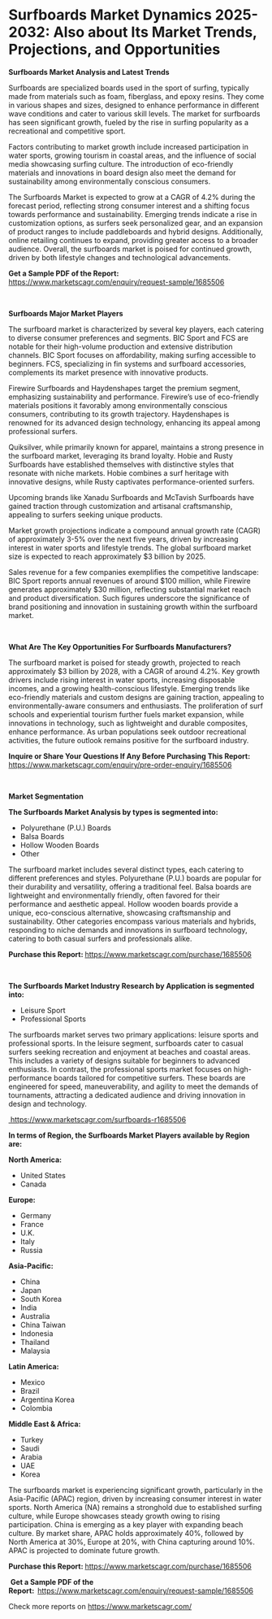 <p><h1>Surfboards Market Dynamics 2025-2032: Also about Its Market Trends, Projections, and Opportunities</h1></p><p><strong>Surfboards Market Analysis and Latest Trends</strong></p>
<p><p>Surfboards are specialized boards used in the sport of surfing, typically made from materials such as foam, fiberglass, and epoxy resins. They come in various shapes and sizes, designed to enhance performance in different wave conditions and cater to various skill levels. The market for surfboards has seen significant growth, fueled by the rise in surfing popularity as a recreational and competitive sport. </p><p>Factors contributing to market growth include increased participation in water sports, growing tourism in coastal areas, and the influence of social media showcasing surfing culture. The introduction of eco-friendly materials and innovations in board design also meet the demand for sustainability among environmentally conscious consumers. </p><p>The Surfboards Market is expected to grow at a CAGR of 4.2% during the forecast period, reflecting strong consumer interest and a shifting focus towards performance and sustainability. Emerging trends indicate a rise in customization options, as surfers seek personalized gear, and an expansion of product ranges to include paddleboards and hybrid designs. Additionally, online retailing continues to expand, providing greater access to a broader audience. Overall, the surfboards market is poised for continued growth, driven by both lifestyle changes and technological advancements.</p></p>
<p><strong>Get a Sample PDF of the Report:&nbsp;</strong> <a href="https://www.marketscagr.com/enquiry/request-sample/1685506?utm_campaign=3432&utm_medium=2&utm_source=Github&utm_content=ia&utm_term=24032025&utm_id=surfboards">https://www.marketscagr.com/enquiry/request-sample/1685506</a></p>
<p>&nbsp;</p>
<p><strong>Surfboards Major Market Players</strong></p>
<p><p>The surfboard market is characterized by several key players, each catering to diverse consumer preferences and segments. BIC Sport and FCS are notable for their high-volume production and extensive distribution channels. BIC Sport focuses on affordability, making surfing accessible to beginners. FCS, specializing in fin systems and surfboard accessories, complements its market presence with innovative products.</p><p>Firewire Surfboards and Haydenshapes target the premium segment, emphasizing sustainability and performance. Firewire’s use of eco-friendly materials positions it favorably among environmentally conscious consumers, contributing to its growth trajectory. Haydenshapes is renowned for its advanced design technology, enhancing its appeal among professional surfers.</p><p>Quiksilver, while primarily known for apparel, maintains a strong presence in the surfboard market, leveraging its brand loyalty. Hobie and Rusty Surfboards have established themselves with distinctive styles that resonate with niche markets. Hobie combines a surf heritage with innovative designs, while Rusty captivates performance-oriented surfers.</p><p>Upcoming brands like Xanadu Surfboards and McTavish Surfboards have gained traction through customization and artisanal craftsmanship, appealing to surfers seeking unique products.</p><p>Market growth projections indicate a compound annual growth rate (CAGR) of approximately 3-5% over the next five years, driven by increasing interest in water sports and lifestyle trends. The global surfboard market size is expected to reach approximately $3 billion by 2025.</p><p>Sales revenue for a few companies exemplifies the competitive landscape: BIC Sport reports annual revenues of around $100 million, while Firewire generates approximately $30 million, reflecting substantial market reach and product diversification. Such figures underscore the significance of brand positioning and innovation in sustaining growth within the surfboard market.</p></p>
<p>&nbsp;</p>
<p><strong>What Are The Key Opportunities For Surfboards Manufacturers?</strong></p>
<p><p>The surfboard market is poised for steady growth, projected to reach approximately $3 billion by 2028, with a CAGR of around 4.2%. Key growth drivers include rising interest in water sports, increasing disposable incomes, and a growing health-conscious lifestyle. Emerging trends like eco-friendly materials and custom designs are gaining traction, appealing to environmentally-aware consumers and enthusiasts. The proliferation of surf schools and experiential tourism further fuels market expansion, while innovations in technology, such as lightweight and durable composites, enhance performance. As urban populations seek outdoor recreational activities, the future outlook remains positive for the surfboard industry.</p></p>
<p><strong>Inquire or Share Your Questions If Any Before Purchasing This Report:</strong> <a href="https://www.marketscagr.com/enquiry/pre-order-enquiry/1685506?utm_campaign=3432&utm_medium=2&utm_source=Github&utm_content=ia&utm_term=24032025&utm_id=surfboards">https://www.marketscagr.com/enquiry/pre-order-enquiry/1685506</a></p>
<p>&nbsp;</p>
<p><strong>Market Segmentation</strong></p>
<p><strong>The Surfboards Market Analysis by types is segmented into:</strong></p>
<p><ul><li>Polyurethane (P.U.) Boards</li><li>Balsa Boards</li><li>Hollow Wooden Boards</li><li>Other</li></ul></p>
<p><p>The surfboard market includes several distinct types, each catering to different preferences and styles. Polyurethane (P.U.) boards are popular for their durability and versatility, offering a traditional feel. Balsa boards are lightweight and environmentally friendly, often favored for their performance and aesthetic appeal. Hollow wooden boards provide a unique, eco-conscious alternative, showcasing craftsmanship and sustainability. Other categories encompass various materials and hybrids, responding to niche demands and innovations in surfboard technology, catering to both casual surfers and professionals alike.</p></p>
<p><strong>Purchase this Report:&nbsp;</strong><a href="https://www.marketscagr.com/purchase/1685506?utm_campaign=3432&utm_medium=2&utm_source=Github&utm_content=ia&utm_term=24032025&utm_id=surfboards">https://www.marketscagr.com/purchase/1685506</a></p>
<p>&nbsp;</p>
<p><strong>The Surfboards Market Industry Research by Application is segmented into:</strong></p>
<p><ul><li>Leisure Sport</li><li>Professional Sports</li></ul></p>
<p><p>The surfboards market serves two primary applications: leisure sports and professional sports. In the leisure segment, surfboards cater to casual surfers seeking recreation and enjoyment at beaches and coastal areas. This includes a variety of designs suitable for beginners to advanced enthusiasts. In contrast, the professional sports market focuses on high-performance boards tailored for competitive surfers. These boards are engineered for speed, maneuverability, and agility to meet the demands of tournaments, attracting a dedicated audience and driving innovation in design and technology.</p></p>
<p><a href="https://www.marketscagr.com/surfboards-r1685506?utm_campaign=3432&utm_medium=2&utm_source=Github&utm_content=ia&utm_term=24032025&utm_id=surfboards">&nbsp;https://www.marketscagr.com/surfboards-r1685506</a></p>
<p><strong>In terms of Region, the Surfboards Market Players available by Region are:</strong></p>
<p>
    <p> <strong> North America: </strong>
        <ul>
            <li>United States</li>
            <li>Canada</li>
        </ul>
        </p> 
    <p> <strong> Europe: </strong>
        <ul>
            <li>Germany</li>
            <li>France</li>
            <li>U.K.</li>
            <li>Italy</li>
            <li>Russia</li>
        </ul>
        </p> 
    <p> <strong> Asia-Pacific: </strong>
        <ul>
            <li>China</li>
            <li>Japan</li>
            <li>South Korea</li>
            <li>India</li>
            <li>Australia</li>
            <li>China Taiwan</li>
            <li>Indonesia</li>
            <li>Thailand</li>
            <li>Malaysia</li>
        </ul>
        </p> 
    <p> <strong> Latin America: </strong>
        <ul>
            <li>Mexico</li>
            <li>Brazil</li>
            <li>Argentina Korea</li>
            <li>Colombia</li>
        </ul>
        </p> 
    <p> <strong> Middle East & Africa: </strong>
        <ul>
            <li>Turkey</li>
            <li>Saudi</li>
            <li>Arabia</li>
            <li>UAE</li>
            <li>Korea</li>
        </ul>
    </p>
    </p>
<p><p>The surfboards market is experiencing significant growth, particularly in the Asia-Pacific (APAC) region, driven by increasing consumer interest in water sports. North America (NA) remains a stronghold due to established surfing culture, while Europe showcases steady growth owing to rising participation. China is emerging as a key player with expanding beach culture. By market share, APAC holds approximately 40%, followed by North America at 30%, Europe at 20%, with China capturing around 10%. APAC is projected to dominate future growth.</p></p>
<p><strong>Purchase this Report: </strong><a href="https://www.marketscagr.com/purchase/1685506?utm_campaign=3432&utm_medium=2&utm_source=Github&utm_content=ia&utm_term=24032025&utm_id=surfboards">https://www.marketscagr.com/purchase/1685506</a></p>
<p>&nbsp;<strong>Get a Sample PDF of the Report:&nbsp;&nbsp;</strong><a href="https://www.marketscagr.com/enquiry/request-sample/1685506?utm_campaign=3432&utm_medium=2&utm_source=Github&utm_content=ia&utm_term=24032025&utm_id=surfboards">https://www.marketscagr.com/enquiry/request-sample/1685506</a></p>
<p><strong></strong></p>
<p>Check more reports on <a href="https://www.marketscagr.com/?utm_campaign=3432&utm_medium=2&utm_source=Github&utm_content=ia&utm_term=24032025&utm_id=surfboards">https://www.marketscagr.com/</a></p>